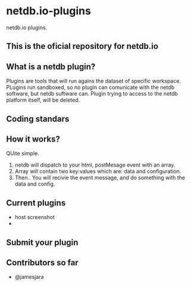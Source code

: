# netdb.io-plugins
netdb.io plugins.

## This is the oficial repository for netdb.io

## What is a netdb plugin?
Plugins are tools that will run agains the dataset of specific workspace. PLugins run sandboxed, so no plugin can comunicate with the netdb software, but netdb suftware can. Plugin trying to access to the netdb platform itself, will be deleted.

## Coding standars

## How it works?
QUite simple.

1. netdb will dispatch to your html, postMesage event with an array.
2. Array will contain two key:values which are: data and configuration.
3. Then.. You will recivie the event message, and do something with the data and config.
 
## Current plugins
* host screenshot
* 

## Submit your plugin



## Contributors so far

* @jamesjara


